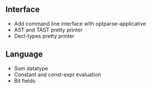 ## Interface
- Add command line interface with optparse-applicative
- AST and TAST pretty printer
- Decl-types pretty printer

## Language
- Sum datatype
- Constant and const-expr evaluation
- Bit fields
